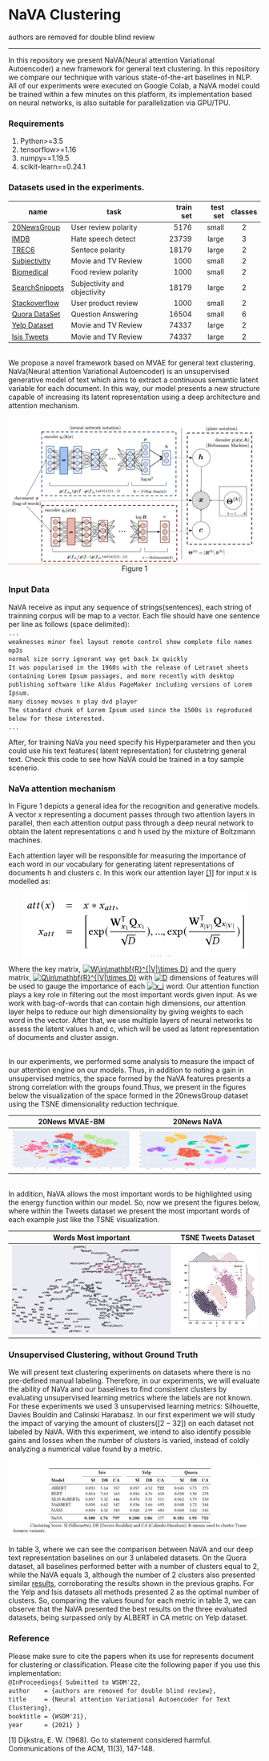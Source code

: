 #                          NaVA Clustering
authors are removed for double blind review 
***

In this repository we present NaVA(Neural attention Variational Autoencoder) a new framework for general text clustering. In this repository we compare our technique with various state-of-the-art baselines in NLP. All of our experiments were executed on Google Colab, a NaVA model could be trained within a few minutes on this platform, its implementation based on neural networks, is also suitable for parallelization via GPU/TPU.

### Requirements
1. Python>=3.5
2. tensorflow>=1.16
3. numpy==1.19.5
4. scikit-learn==0.24.1


###  Datasets used in the experiments. 

|name | task | train set | test set | classes  |
|----------	|------------------------------	|-----------:|----------:|:-----------:|
|[20NewsGroup](https://github.com/davidsbatista/Aspect-Based-Sentiment-Analysis/tree/master/datasets/CR)  | User review polarity | 5176 | small | 2 |
|[IMDB](https://github.com/zeerakw/hatespeech)  | Hate speech detect| 23739 | large |3  |
|[TREC6](https://www.cs.cornell.edu/people/pabo/movie-review-data/rt-polaritydata.tar.gz)| Sentece polarity | 18179| large |  2 |
|[Subjectivity](https://github.com/hallr/DAT_SF_19/blob/master/data/yelp_labelled.txt)  | Movie and TV Review | 1000 | small|  2|
|[Biomedical](https://github.com/hallr/DAT_SF_19/blob/master/data/yelp_labelled.txt)  | Food review polarity | 1000| small| 2|
|[SearchSnippets](http://www.cs.cornell.edu/people/pabo/movie-review-data/rotten_imdb.tar.gz) | Subjectivity and objectivity | 18179 | large | 2 |
|[Stackoverflow](https://github.com/hallr/DAT_SF_19/blob/master/data/yelp_labelled.txt)  | User product review  | 1000| small | 2  |
|[Quora DataSet](http://cogcomp.org/Data/QA/QC/)  | Question Answering  | 16504 | small | 6  |
|[Yelp Dataset](https://drive.google.com/file/d/0B8yp1gOBCztyN0JaMDVoeXhHWm8/)  | Movie and TV Review | 74337| large| 2 | 
|[Isis Tweets](https://drive.google.com/file/d/0B8yp1gOBCztyN0JaMDVoeXhHWm8/)  | Movie and TV Review | 74337| large| 2 | 

\
We propose a novel framework based on MVAE for general text clustering. NaVa(Neural attention Variational Autoencoder) is an unsupervised generative model of text which aims to extract a continuous semantic latent variable for each document. In this way, our model presents a new structure capable of increasing its latent representation using a deep architecture and attention mechanism.

<p align="center">
<img align="center" src="https://github.com/NaVaClustering/Experiments/blob/main/figs/a.png">
  Figure 1
</p>

### Input Data
NaVA receive as input any sequence of strings(sentences), each string of trainning corpus will be map to a vector.
Each file should have one sentence per line as follows (space delimited): \
`...`\
`weaknesses minor feel layout remote control show complete file names mp3s`\
`normal size sorry ignorant way get back 1x quickly` \
`It was popularised in the 1960s with the release of Letraset sheets containing Lorem Ipsum passages, and more recently with desktop publishing software like Aldus PageMaker including versions of Lorem Ipsum.`\
`many disney movies n play dvd player` \
`The standard chunk of Lorem Ipsum used since the 1500s is reproduced below for those interested.`\
`...`


After, for training NaVa you need specify his Hyperparameter and then you could use his text features( latent representation) for clustetring general text. Check this code to see how NaVA could be trained in a toy sample scenerio.


###  NaVa attention mechanism


In Figure 1  depicts a general idea for the recognition and generative models. A vector x representing a document passes through two attention layers in parallel, then each attention output pass through a deep neural network to obtain the latent representations c and h used by the mixture of Boltzmann machines.

Each attention layer will be responsible for measuring the importance of each word in our vocabulary for generating latent representations of documents h and clusters c. In this work our attention layer [[1]](#1) for input x is modelled as:

<p align="center">
<img class="center" src="https://github.com/NaVaClustering/Experiments/blob/main/figs/Screenshot%20from%202021-08-20%2013-50-59.png">
</p>

Where the key matrix, <a href="https://www.codecogs.com/eqnedit.php?latex=W\in\mathbf{R}^{|V|\times&space;D}" target="_blank"><img src="https://latex.codecogs.com/gif.latex?W\in\mathbf{R}^{|V|\times&space;D}" title="W\in\mathbf{R}^{|V|\times D}" /></a> and the query matrix, <a href="https://www.codecogs.com/eqnedit.php?latex=Q\in\mathbf{R}^{|V|\times&space;D}" target="_blank"><img src="https://latex.codecogs.com/gif.latex?Q\in\mathbf{R}^{|V|\times&space;D}" title="Q\in\mathbf{R}^{|V|\times D}" /></a> with <a href="https://www.codecogs.com/eqnedit.php?latex=D" target="_blank"><img src="https://latex.codecogs.com/gif.latex?D" title="D" /></a> dimensions of features will be used to gauge the importance of each <a href="https://www.codecogs.com/eqnedit.php?latex=x_i" target="_blank"><img src="https://latex.codecogs.com/gif.latex?x_i" title="x_i" /></a> word. Our attention function plays a key role in filtering out the most important words given input. As we work with bag-of-words that can contain high dimensions, our attention layer helps to reduce our high dimensionality by giving weights to each word in the vector. After that, we use multiple layers of neural networks to assess the latent values h and c, which will be used as latent representation of documents and cluster assign.

\
In our experiments, we performed some analysis to measure the impact of our attention engine on our models. Thus, in addition to noting a gain in unsupervised metrics, the space formed by the NaVA features presents a strong correlation with the groups found.Thus, we present in the figures below the visualization of the space formed in the 20newsGroup dataset using the TSNE dimensionality reduction technique. 

20News MVAE-BM| 20News NaVA|
:-------------------------:|:-------------------------:|
![Figure 1 ](https://github.com/NaVaClustering/Experiments/blob/main/figs/newplot(4).png  "Title") |  ![Figure 1 ](https://github.com/NaVaClustering/Experiments/blob/main/figs/newplot(3).png  "Title")


\
In addition, NaVA allows the most important words to be highlighted using the energy function within our model. So, now we present the figures below, where within the Tweets dataset we present the most important words of each example just like the TSNE visualization.

Words Most important | TSNE Tweets Dataset|
:-------------------------:|:-------------------------:|
![Figure 1 ](https://github.com/NaVaClustering/Experiments/blob/main/figs/go2.png  "Title") |  ![Figure 1 ](https://github.com/NaVaClustering/Experiments/blob/main/figs/cluster_tw.png  "Title")


###  Unsupervised Clustering, without Ground Truth

We will present text clustering experiments on datasets where there is no pre-defined manual labeling. Therefore, in our experiments, we will evaluate the ability of NaVa and our baselines to find consistent clusters by evaluating unsupervised learning metrics where the labels are not known. For these experiments we used 3 unsupervised learning metrics: Silhouette, Davies Bouldin and Calinski Harabasz. In our first experiment we will study the impact of varying the amount of clusters([$2-32$]) on each dataset not labeled by NaVA. With this experiment, we intend to also identify possible gains and losses when the number of clusters is varied, instead of coldly analyzing a numerical value found by a metric. 

<p align="center">
<img align="center" src="https://github.com/NaVaClustering/Experiments/blob/main/figs/Untitled%20presentation(4).jpg">
</p>

In table 3, where we can see the comparison between NaVA and our deep text representation baselines on our 3 unlabeled datasets. On the Quora dataset, all baselines performed better with a number of clusters equal to 2, while the NaVA equals 3, although the number of 2 clusters also presented similar [results]((https://drive.google.com/file/d/0B8yp1gOBCztyN0JaMDVoeXhHWm8/)), corroborating the results shown in the previous graphs. For the Yelp and Isis datasets all methods presented 2 as the optimal number of clusters. So, comparing the values found for each metric in table 3, we can observe that the NaVA presented the best results on the three evaluated datasets, being surpassed only by ALBERT in CA metric on Yelp dataset.



### Reference

Please make sure to cite the papers when its use for represents document for clustering or classification.
Please cite the following paper if you use this implementation:\
`@InProceedings{ Submitted to WSDM'22,`\
  `author    = {authors are removed for double blind review},`\
  `title     = {Neural attention Variational Autoencoder for Text Clustering},`\
  `booktitle = {WSDM'21},`\
  `year      = {2021} }`


<a id="1">[1]</a> 
Dijkstra, E. W. (1968). 
Go to statement considered harmful. 
Communications of the ACM, 11(3), 147-148.



